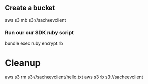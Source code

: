 ## Create a bucket

aws s3 mb s3://sacheevclient


### Run our our SDK ruby script

bundle exec ruby encrypt.rb


# Cleanup 

aws s3 rm s3://sacheevclient/hello.txt
aws s3 rb s3://sacheevclient